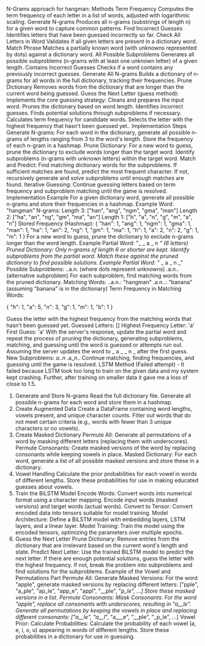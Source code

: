 N-Grams approach for hangman:
Methods
Term Frequency 
Computes the term frequency of each letter in a list of words, adjusted with logarithmic scaling.
Generate N-grams 
Produces all n-grams (substrings of length n) for a given word to capture common patterns.
Find Incorrect Guesses 
Identifies letters that have been guessed incorrectly so far.
Check All Letters in Word 
Validates if all given letters are present in a dictionary word.
Match Phrase
Matches a partially known word (with unknowns represented by dots) against a dictionary word.
All Possible Subproblems 
Generates all possible subproblems (n-grams with at least one unknown letter) of a given length.
Contains Incorrect Guesses
Checks if a word contains any previously incorrect guesses.
Generate All N-grams 
Builds a dictionary of n-grams for all words in the full dictionary, tracking their frequencies.
Prune Dictionary
Removes words from the dictionary that are longer than the current word being guessed.
Guess the Next Letter (guess method):
Implements the core guessing strategy:
Cleans and prepares the input word.
Prunes the dictionary based on word length.
Identifies incorrect guesses.
Finds potential solutions through subproblems if necessary.
Calculates term frequency for candidate words.
Selects the letter with the highest frequency that hasn't been guessed yet..
Implementation Steps
Generate N-grams:
For each word in the dictionary, generate all possible n-grams of lengths ranging from 3 to the word's length.
Store the frequency of each n-gram in a hashmap.
Prune Dictionary:
For a new word to guess, prune the dictionary to exclude words longer than the target word.
Identify subproblems (n-grams with unknown letters) within the target word.
Match and Predict:
Find matching dictionary words for the subproblems.
If sufficient matches are found, predict the most frequent character.
If not, recursively generate and solve subproblems until enough matches are found.
Iterative Guessing:
Continue guessing letters based on term frequency and subproblem matching until the game is resolved.
Implementation Example
For a given dictionary word, generate all possible n-grams and store their frequencies in a hashmap.
Example Word: "hangman"
N-grams:
Length 3: ["han", "ang", "ngm", "gma", "man"]
Length 2: ["ha", "an", "ng", "gm", "ma", "an"]
Length 1: ["h", "a", "n", "g", "m", "a", "n"]
Stored Frequency (Hashmap):
{
    "han": 1, "ang": 1, "ngm": 1, "gma": 1, "man": 1,
    "ha": 1, "an": 2, "ng": 1, "gm": 1, "ma": 1,
    "h": 1, "a": 2, "n": 2, "g": 1, "m": 1
}
For a new word to guess, prune the dictionary to exclude n-grams longer than the word length.
Example Partial Word: "_ _ a _ n _" (6 letters)
Pruned Dictionary: Only n-grams of length 6 or shorter are kept.
Identify subproblems from the partial word. Match these against the pruned dictionary to find possible solutions.
Example Partial Word: "_ _ a _ n _"
Possible Subproblems:
..a.n. (where dots represent unknowns)
.a.n.. (alternative subproblem)
For each subproblem, find matching words from the pruned dictionary.
Matching Words:
..a.n.: "hangman"
.a.n..: "banana" (assuming "banana" is in the dictionary)
Term Frequency in Matching Words:

{
    "h": 1, "a": 5, "n": 3, "g": 1, "m": 1, "b": 1
}

Guess the letter with the highest frequency from the matching words that hasn’t been guessed yet.
Guessed Letters: []
Highest Frequency Letter: 'a'
First Guess: 'a'
With the server's response, update the partial word and repeat the process of pruning the dictionary, generating subproblems, matching, and guessing until the word is guessed or attempts run out.
Assuming the server updates the word to _ a _ _ n _ after the first guess.
New Subproblems:
_a..n_
.a_n..
Continue matching, finding frequencies, and guessing until the game is resolved.
LSTM Method (Failed attempt) -
 It failed because LSTM took too long to train on the given data and my system kept crashing. Further, after training on smaller data it gave me a loss of close to 1.5.
1. Generate and Store N-grams
Read the full dictionary file.
Generate all possible n-grams for each word and store them in a hashmap.
2. Create Augmented Data
Create a DataFrame containing word lengths, vowels present, and unique character counts.
Filter out words that do not meet certain criteria (e.g., words with fewer than 3 unique characters or no vowels).
3. Create Masked Dictionary
Permute All:
Generate all permutations of a word by masking different letters (replacing them with underscores).
Permute Consonants:
Create masked versions of the word by replacing consonants while keeping vowels in place.
Masked Dictionary:
For each word, generate a list of all possible masked versions and store these in a dictionary.
4. Vowel Handling
Calculate the prior probabilities for each vowel in words of different lengths.
Store these probabilities for use in making educated guesses about vowels.
5. Train the BiLSTM Model
Encode Words:
Convert words into numerical format using a character mapping.
Encode input words (masked versions) and target words (actual words).
Convert to Tensor:
Convert encoded data into tensors suitable for model training.
Model Architecture:
Define a BiLSTM model with embedding layers, LSTM layers, and a linear layer.
Model Training:
Train the model using the encoded tensors, optimizing the parameters over multiple epochs.
6. Guess the Next Letter
Prune Dictionary:
Remove entries from the dictionary that are irrelevant based on the current word's length and state.
Predict Next Letter:
Use the trained BiLSTM model to predict the next letter.
If there are enough potential solutions, guess the letter with the highest frequency.
If not, break the problem into subproblems and find solutions for the subproblems.
Example of the Vowel and Permutations Part
Permute All: Generate Masked Versions:
For the word "apple", generate masked versions by replacing different letters:
["pple", "a_ple", "ap_le", "app_e", "appl", "__ple", "_p_le", ...]
Store these masked versions in a list.
Permute Consonants: Mask Consonants:
For the word "apple", replace all consonants with underscores, resulting in "a__le".
Generate all permutations by keeping the vowels in place and replacing different consonants:
["a__le", "a__l_", "a___e", "__ple", "_p_le", ...]
Vowel Prior: Calculate Probabilities:
Calculate the probability of each vowel (a, e, i, o, u) appearing in words of different lengths.
Store these probabilities in a dictionary for use in guessing.



